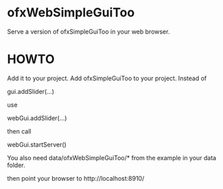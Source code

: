 ofxWebSimpleGuiToo
==================
Serve a version of ofxSimpleGuiToo in your web browser.

HOWTO
=====

Add it to your project. Add ofxSimpleGuiToo to your project. Instead of 

gui.addSlider(...)

use

webGui.addSlider(...)

then call 

webGui.startServer()

You also need data/ofxWebSimpleGuiToo/* from the example in your data folder.

then point your browser to http://localhost:8910/


